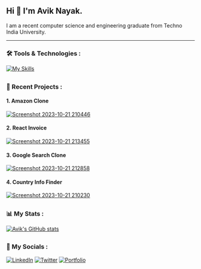 ## Hi 👋 I'm Avik Nayak.


I am a recent computer science and engineering graduate from Techno India University.

---

### 🛠️ Tools & Technologies :
[![My Skills](https://skillicons.dev/icons?i=cpp,js,html,css,react,redux,tailwind,styledcomponents,sass,git,github,md,vscode)](https://skillicons.dev)

##




### 📅 Recent Projects :
#### 1. Amazon Clone 
[![Screenshot 2023-10-21 210446](https://github.com/AvikNayak22/AvikNayak22/assets/110925067/a219860d-70c6-48fd-944b-327b57e5862e)
](https://github.com/AvikNayak22/Amazon-clone)

#### 2. React Invoice
[![Screenshot 2023-10-21 213455](https://github.com/AvikNayak22/AvikNayak22/assets/110925067/3257a444-29d9-4c90-a7d2-35510007f617)
](https://github.com/AvikNayak22/React-Invoice)

#### 3. Google Search Clone
[![Screenshot 2023-10-21 212858](https://github.com/AvikNayak22/AvikNayak22/assets/110925067/03d07e89-8b18-4f2c-a9d7-70f5cfe1637e)
](https://github.com/AvikNayak22/google-clone)

#### 4. Country Info Finder
[![Screenshot 2023-10-21 210230](https://github.com/AvikNayak22/AvikNayak22/assets/110925067/fcf9e817-0339-42cf-90c5-8d619847c896)
](https://github.com/AvikNayak22/Country-Info-Finder)

##


### 📊 My Stats :
[![Avik's GitHub stats](https://github-readme-stats.vercel.app/api?username=AvikNayak22&show_icons=true&theme=dark)](https://github.com/AvikNayak22/github-readme-stats)

##

### 📱 My Socials :

[![LinkedIn](https://img.shields.io/badge/LinkedIn-0077B5?style=for-the-badge&logo=linkedin&logoColor=white)](https://www.linkedin.com/in/avik-nayak-50b667222/)
[![Twitter](https://img.shields.io/badge/Twitter-1DA1F2?style=for-the-badge&logo=twitter&logoColor=white)](https://twitter.com/__AvikNayak__)
[![Portfolio](https://img.shields.io/badge/website-000000?style=for-the-badge&logo=About.me&logoColor=white)](https://devfolio-seven.vercel.app/)



